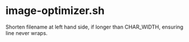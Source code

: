 # image-optimizer.sh

Shorten filename at left hand side, if longer than CHAR_WIDTH, ensuring line never wraps.

